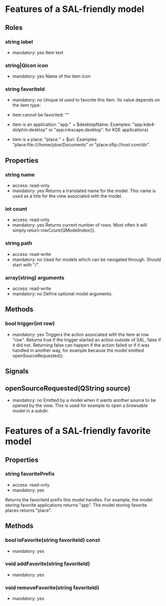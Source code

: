 # Features of a SAL-friendly model

## Roles
### string label
- mandatory: yes
Item text

### string|QIcon icon
- mandatory: yes
Name of the item icon

### string favoriteId
- mandatory: no
Unique Id used to favorite this item. Its value depends on the item type:

- item cannot be favorited: ""
- item is an application: "app:" + $desktopName.
  Examples: "app:kde4-dolphin.desktop" or "app:inkscape.desktop".
  for KDE applications)
- item is a place: "place:" + $url.
  Examples: "place:file:///home/jdoe/Documents" or "place:sftp://host.com/dir".

## Properties
### string name
- access: read-only
- mandatory: yes
Returns a translated name for the model. This name is used as a title for the
view associated with the model.

### int count
- access: read-only
- mandatory: yes
Returns current number of rows. Most often it will simply return
rowCount(QModelIndex()).

### string path
- access: read-write
- mandatory: no
Used for models which can be navigated through. Should start with "/".

### array(string) arguments
- access: read-write
- mandatory: no
Define optional model arguments.

## Methods
### bool trigger(int row)
- mandatory: yes
Triggers the action associated with the item at row "row".
Returns true if the trigger started an action outside of SAL, false if it did
not. Returning false can happen if the action failed or if it was handled in
another way, for example because the model emitted openSourceRequested().

## Signals
## openSourceRequested(QString source)
- mandatory: no
Emitted by a model when it wants another source to be opened by the view. This
is used for example to open a browsable model in a subdir.



# Features of a SAL-friendly favorite model

## Properties
### string favoritePrefix
- access: read-only
- mandatory: yes

Returns the favoriteId prefix this model handles. For example, the model storing
favorite applications returns "app". The model storing favorite places returns
"place".

## Methods
### bool isFavorite(string favoriteId) const
- mandatory: yes

### void addFavorite(string favoriteId)
- mandatory: yes

### void removeFavorite(string favoriteId)
- mandatory: yes
